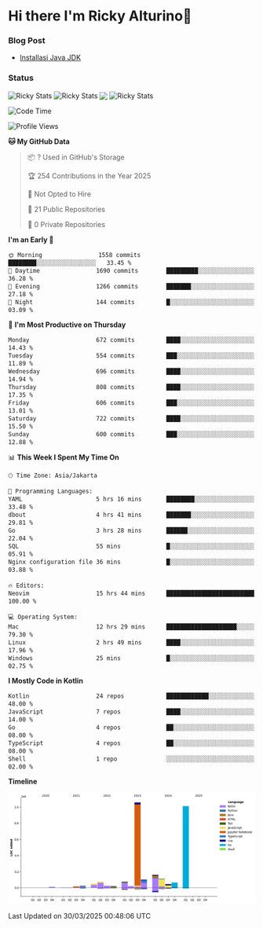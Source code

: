 # Hi there I'm Ricky Alturino👋

### Blog Post

<!-- BLOG-POST-LIST:START -->

- [Installasi Java JDK](https://onirutla.medium.com/installasi-java-jdk-ec701beeb5cb?source=rss-d9d81c918cc9------2)
<!-- BLOG-POST-LIST:END -->

### Status

<img align="center" alt="Ricky Stats" src="https://github-readme-stats.vercel.app/api?username=Alturino&theme=dark&show_icons=true&hide_border=false" />
<img align="center" alt="Ricky Stats" src="https://github-readme-stats.vercel.app/api/top-langs/?username=Alturino&theme=dark&show_icons=true&layout=compact"/>
<img align="center" width="640px" src="https://github-readme-stats.vercel.app/api/wakatime?username=Alturino&layout=compact&hide_border=true&theme=dark">
<img align="center" alt="Ricky Stats" src="https://leetcard.jacoblin.cool/onirutla?border=0&radius=20&ext=activity"/>

<!--START_SECTION:waka-->
![Code Time](http://img.shields.io/badge/Code%20Time-1%2C119%20hrs%2049%20mins-blue)

![Profile Views](http://img.shields.io/badge/Profile%20Views-0-blue)

**🐱 My GitHub Data** 

> 📦 ? Used in GitHub's Storage 
 > 
> 🏆 254 Contributions in the Year 2025
 > 
> 🚫 Not Opted to Hire
 > 
> 📜 21 Public Repositories 
 > 
> 🔑 0 Private Repositories 
 > 
**I'm an Early 🐤** 

```text
🌞 Morning                1558 commits        ████████░░░░░░░░░░░░░░░░░   33.45 % 
🌆 Daytime                1690 commits        █████████░░░░░░░░░░░░░░░░   36.28 % 
🌃 Evening                1266 commits        ███████░░░░░░░░░░░░░░░░░░   27.18 % 
🌙 Night                  144 commits         █░░░░░░░░░░░░░░░░░░░░░░░░   03.09 % 
```
📅 **I'm Most Productive on Thursday** 

```text
Monday                   672 commits         ████░░░░░░░░░░░░░░░░░░░░░   14.43 % 
Tuesday                  554 commits         ███░░░░░░░░░░░░░░░░░░░░░░   11.89 % 
Wednesday                696 commits         ████░░░░░░░░░░░░░░░░░░░░░   14.94 % 
Thursday                 808 commits         ████░░░░░░░░░░░░░░░░░░░░░   17.35 % 
Friday                   606 commits         ███░░░░░░░░░░░░░░░░░░░░░░   13.01 % 
Saturday                 722 commits         ████░░░░░░░░░░░░░░░░░░░░░   15.50 % 
Sunday                   600 commits         ███░░░░░░░░░░░░░░░░░░░░░░   12.88 % 
```


📊 **This Week I Spent My Time On** 

```text
🕑︎ Time Zone: Asia/Jakarta

💬 Programming Languages: 
YAML                     5 hrs 16 mins       ████████░░░░░░░░░░░░░░░░░   33.48 % 
dbout                    4 hrs 41 mins       ███████░░░░░░░░░░░░░░░░░░   29.81 % 
Go                       3 hrs 28 mins       ██████░░░░░░░░░░░░░░░░░░░   22.04 % 
SQL                      55 mins             █░░░░░░░░░░░░░░░░░░░░░░░░   05.91 % 
Nginx configuration file 36 mins             █░░░░░░░░░░░░░░░░░░░░░░░░   03.88 % 

🔥 Editors: 
Neovim                   15 hrs 44 mins      █████████████████████████   100.00 % 

💻 Operating System: 
Mac                      12 hrs 29 mins      ████████████████████░░░░░   79.30 % 
Linux                    2 hrs 49 mins       ████░░░░░░░░░░░░░░░░░░░░░   17.96 % 
Windows                  25 mins             █░░░░░░░░░░░░░░░░░░░░░░░░   02.75 % 
```

**I Mostly Code in Kotlin** 

```text
Kotlin                   24 repos            ████████████░░░░░░░░░░░░░   48.00 % 
JavaScript               7 repos             ████░░░░░░░░░░░░░░░░░░░░░   14.00 % 
Go                       4 repos             ██░░░░░░░░░░░░░░░░░░░░░░░   08.00 % 
TypeScript               4 repos             ██░░░░░░░░░░░░░░░░░░░░░░░   08.00 % 
Shell                    1 repo              ░░░░░░░░░░░░░░░░░░░░░░░░░   02.00 % 
```



**Timeline**

![Lines of Code chart](https://raw.githubusercontent.com/Alturino/Alturino/main/assets/bar_graph.png)


 Last Updated on 30/03/2025 00:48:06 UTC
<!--END_SECTION:waka-->

